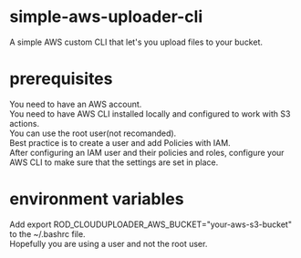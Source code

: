 # simple-aws-uploader-cli
A simple AWS custom CLI that let's you upload files to your bucket.
# prerequisites
You need to have an AWS account.<br>
You need to have AWS CLI installed locally and configured to work with S3 actions.<br>
You can use the root user(not recomanded).<br>
Best practice is to create a user and add Policies with IAM.<br>
After configuring an IAM user and their policies and roles, configure your AWS CLI to make sure that the settings are set in place.<br>
# environment variables
Add export ROD_CLOUDUPLOADER_AWS_BUCKET="your-aws-s3-bucket" to the ~/.bashrc file.<br>
Hopefully you are using a user and not the root user.

